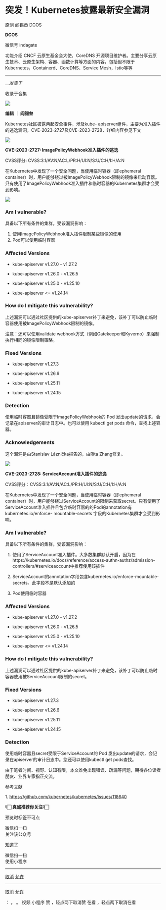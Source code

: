 #  突发！Kubernetes披露最新安全漏洞

原创 阎锡叁  [ DCOS ](javascript:void\(0\);)

**DCOS** ![]()

微信号 indagate

功能介绍 CNCF 云原生基金会大使，CoreDNS 开源项目维护者。主要分享云原生技术、云原生架构、容器、函数计算等方面的内容，包括但不限于
Kubernetes，Containerd、CoreDNS、Service Mesh，Istio等等

____

___发表于_

收录于合集

  

![](https://gitee.com/fuli009/images/raw/master/public/20230619142639.png)

******编辑   **｜  阎锡叁********

Kubernetes社区披露两起安全事件，涉及kube-
apiserver组件，主要为准入插件的逃逸漏洞，CVE-2023-2727及CVE-2023-2728，详细内容参见下文

![](https://gitee.com/fuli009/images/raw/master/public/20230619142640.png)

 **CVE-2023-2727:  ImagePolicyWebhook准入插件的逃逸**

  

CVSS评分: CVSS:3.1/AV:N/AC:L/PR:H/UI:N/S:U/C:H/I:H/A:N

在Kubernetes中发现了一个安全问题，当使用临时容器（即ephemeral
container）时，用户能够绕过被ImagePolicyWebhook限制的镜像来启动容器。只有使用了ImagePolicyWebhook准入插件和临时容器的Kubernetes集群才会受到影响。

![](https://gitee.com/fuli009/images/raw/master/public/20230619142642.png)

###  **Am I vulnerable?**

具备以下所有条件的集群，受该漏洞影响：

  1. 使用ImagePolicyWebhook准入插件限制某些镜像的使用
  2. Pod可以使用临时容器

###  **Affected Versions**

  * kube-apiserver v1.27.0 - v1.27.2

  * kube-apiserver v1.26.0 - v1.26.5

  * kube-apiserver v1.25.0 - v1.25.10

  * kube-apiserver <= v1.24.14

###  **How do I mitigate this vulnerability?**

上述漏洞可以通过社区提供的kube-apiserver补丁来避免，该补丁可以防止临时容器使用被ImagePolicyWebhook限制的镜像。

注意：还可以使用validate webhook方式（例如Gatekeeper和Kyverno）来强制执行相同的镜像限制策略。

###  **Fixed Versions**

  * kube-apiserver v1.27.3

  * kube-apiserver v1.26.6

  * kube-apiserver v1.25.11

  * kube-apiserver v1.24.15

###  **Detection**

使用临时容器且镜像受限于ImagePolicyWebhook的 Pod 发出update的请求，会记录在apiserver的审计日志中。也可以使用
kubectl get pods 命令，查找上述容器。

###  **Acknowledgements**

这个漏洞是由Stanislav Láznička报告的，由Rita Zhang修复。

  
![](https://gitee.com/fuli009/images/raw/master/public/20230619142643.png)

 **CVE-2023-2728: ServiceAccount准入插件的逃逸**

  

CVSS评分：CVSS:3.1/AV:N/AC:L/PR:H/UI:N/S:U/C:H/I:H/A:N

在Kubernetes中发现了一个安全问题，当使用临时容器（即ephemeral
container）时，用户能够绕过ServiceAccount的限制来获取secret。只有使用了ServiceAccount准入插件且包含临时容器的的Pod的annotation有kubernetes.io/enforce-
mountable-secrets 字段的Kubernetes集群才会受到影响。

###  **Am I vulnerable?**

具备以下所有条件的集群，受该漏洞影响：

  1. 使用了ServiceAccount准入插件。大多数集群默认开启，因为在https://kubernetes.io/docs/reference/access-authn-authz/admission-controllers/#serviceaccount中推荐使用该插件
  2. ServiceAccount的annotation字段包含kubernetes.io/enforce-mountable-secrets。此字段不是默认添加的

  3. Pod使用临时容器

###  **Affected Versions**

  * kube-apiserver v1.27.0 - v1.27.2

  * kube-apiserver v1.26.0 - v1.26.5

  * kube-apiserver v1.25.0 - v1.25.10

  * kube-apiserver <= v1.24.14

###  **How do I mitigate this vulnerability?**

上述漏洞可以通过社区提供的kube-apiserver补丁来避免，该补丁可以防止临时容器使用被ServiceAccount限制的secret。

###  **Fixed Versions**

  * kube-apiserver v1.27.3

  * kube-apiserver v1.26.6

  * kube-apiserver v1.25.11

  * kube-apiserver v1.24.15

###  **Detection**

使用临时容器且secret受限于ServiceAccount的 Pod
发出update的请求，会记录在apiserver的审计日志中。您还可以使用kubectl get pods查找。

由于笔者时间、视野、认知有限，本文难免出现错误、疏漏等问题，期待各位读者朋友、业界专家指正交流。

  

参考文献  

   1\. https://github.com/kubernetes/kubernetes/issues/118640

  

  

 **👇🏻  真诚推荐你关注👇🏻**

  

预览时标签不可点

微信扫一扫  
关注该公众号

[知道了](javascript:;)

微信扫一扫  
使用小程序

****

[取消](javascript:void\(0\);) [允许](javascript:void\(0\);)

****

[取消](javascript:void\(0\);) [允许](javascript:void\(0\);)

： ， 。   视频 小程序 赞 ，轻点两下取消赞 在看 ，轻点两下取消在看

